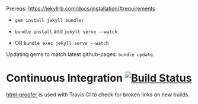 Prereqs: https://jekyllrb.com/docs/installation/#requirements

- `gem install jekyll bundler`

- `bundle install` and `jekyll serve --watch`
- OR `bundle exec jekyll serve --watch`

Updating gems to match latest github-pages: `bundle update`.

# Continuous Integration [![Build Status](https://travis-ci.org/mizzao/andrewmao.net.svg?branch=master)](https://travis-ci.org/mizzao/andrewmao.net)

[html-proofer] is used with Travis CI to check for broken links on new builds.

[html-proofer]: https://github.com/gjtorikian/html-proofer
